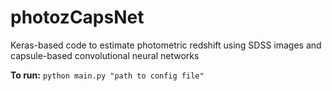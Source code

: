 # photozCapsNet
Keras-based code to estimate photometric redshift using SDSS images and capsule-based convolutional neural networks

**To run:** `python main.py "path to config file"`
